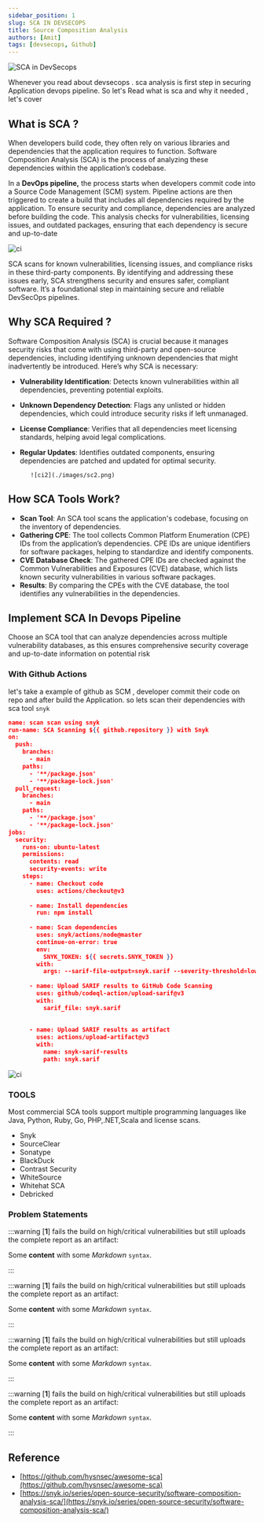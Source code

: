```yaml
---
sidebar_position: 1
slug: SCA IN DEVSECOPS
title: Source Composition Analysis
authors: [Amit]
tags: [devsecops, Github]
---
```



![SCA in DevSecops](./images/sca0.png)

Whenever you read about devsecops . sca analysis is first step in securing Application devops pipeline.
So let's Read what is sca and why it needed , let's cover 

## What is SCA ?

When developers build code, they often rely on various libraries and dependencies that the application requires to function. Software Composition Analysis (SCA) is the process of analyzing these dependencies within the application’s codebase.

In a **DevOps pipeline,** the process starts when developers commit code into a Source Code Management (SCM) system. Pipeline actions are then triggered to create a build that includes all dependencies required by the application. To ensure security and compliance, dependencies are analyzed before building the code. This analysis checks for vulnerabilities, licensing issues, and outdated packages, ensuring that each dependency is secure and up-to-date

![ci](./images/sca1.png)

SCA scans for known vulnerabilities, licensing issues, and compliance risks in these third-party components. By identifying and addressing these issues early, SCA strengthens security and ensures safer, compliant software. It’s a foundational step in maintaining secure and reliable DevSecOps pipelines.

## Why SCA Required ?

Software Composition Analysis (SCA) is crucial because it manages security risks that come with using third-party and open-source dependencies, including identifying unknown dependencies that might inadvertently be introduced. Here’s why SCA is necessary:

- **Vulnerability Identification**: Detects known vulnerabilities within all dependencies, preventing potential exploits.
- **Unknown Dependency Detection**: Flags any unlisted or hidden dependencies, which could introduce security risks if left unmanaged.
- **License Compliance**: Verifies that all dependencies meet licensing standards, helping avoid legal complications.
- **Regular Updates**: Identifies outdated components, ensuring dependencies are patched and updated for optimal security.

         ![ci2](./images/sc2.png)

## How SCA Tools Work?


- **Scan Tool**: An SCA tool scans the application's codebase, focusing on the inventory of dependencies.
- **Gathering CPE**: The tool collects Common Platform Enumeration (CPE) IDs from the application’s dependencies. CPE IDs are unique identifiers for software packages, helping to standardize and identify components.
- **CVE Database Check**: The gathered CPE IDs are checked against the Common Vulnerabilities and Exposures (CVE) database, which lists known security vulnerabilities in various software packages.
- **Results**: By comparing the CPEs with the CVE database, the tool identifies any vulnerabilities in the dependencies.

## Implement SCA In Devops Pipeline

Choose an SCA tool that can analyze dependencies across multiple vulnerability databases, as this ensures comprehensive security coverage and up-to-date information on potential risk

### With Github Actions

let's take a example of github as SCM , developer commit their code on repo and after build the Application. so lets scan their dependencies with sca tool `snyk`


```json
name: scan scan using snyk
run-name: SCA Scanning ${{ github.repository }} with Snyk
on: 
  push:
    branches:
      - main 
    paths:
      - '**/package.json'
      - '**/package-lock.json'
  pull_request:
    branches:
      - main
    paths:
      - '**/package.json'
      - '**/package-lock.json'
jobs:
  security:
    runs-on: ubuntu-latest
    permissions:
      contents: read
      security-events: write
    steps:
      - name: Checkout code
        uses: actions/checkout@v3
        
      - name: Install dependencies
        run: npm install
        
      - name: Scan dependencies
        uses: snyk/actions/node@master
        continue-on-error: true
        env:
          SNYK_TOKEN: ${{ secrets.SNYK_TOKEN }}
        with:
          args: --sarif-file-output=snyk.sarif --severity-threshold=low
        
      - name: Upload SARIF results to GitHub Code Scanning
        uses: github/codeql-action/upload-sarif@v3
        with:
          sarif_file: snyk.sarif
      
      
      - name: Upload SARIF results as artifact
        uses: actions/upload-artifact@v3
        with:
          name: snyk-sarif-results
          path: snyk.sarif
```


![ci](./images/sca4.png)





### TOOLS 
Most commercial SCA tools support multiple programming languages like Java, Python, Ruby, Go, PHP,.NET,Scala and license scans.

- Snyk
- SourceClear
- Sonatype
- BlackDuck
- Contrast Security
- WhiteSource
- Whitehat SCA
- Debricked



### Problem Statements

:::warning [**1**] fails the build on high/critical vulnerabilities but still uploads the complete report as an artifact:

Some **content** with some _Markdown_ `syntax`.

:::

:::warning [**1**] fails the build on high/critical vulnerabilities but still uploads the complete report as an artifact:

Some **content** with some _Markdown_ `syntax`.

:::


:::warning [**1**] fails the build on high/critical vulnerabilities but still uploads the complete report as an artifact:

Some **content** with some _Markdown_ `syntax`.

:::


:::warning [**1**] fails the build on high/critical vulnerabilities but still uploads the complete report as an artifact:

Some **content** with some _Markdown_ `syntax`.

:::



## Reference

- [https://github.com/hysnsec/awesome-sca](https://github.com/hysnsec/awesome-sca)
- [https://snyk.io/series/open-source-security/software-composition-analysis-sca/](https://snyk.io/series/open-source-security/software-composition-analysis-sca/)
  